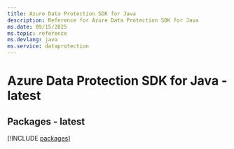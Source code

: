 ```yaml
---
title: Azure Data Protection SDK for Java
description: Reference for Azure Data Protection SDK for Java
ms.date: 09/15/2025
ms.topic: reference
ms.devlang: java
ms.service: dataprotection
---
```

# Azure Data Protection SDK for Java - latest
## Packages - latest
[!INCLUDE [packages](data-protection-index.md)]